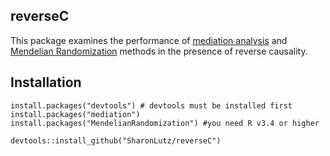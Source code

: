 ## reverseC
This package examines the performance of [mediation analysis](https://github.com/SharonLutz/reverseC/blob/master/READMEma.md) and [Mendelian Randomization](https://github.com/SharonLutz/reverseC/blob/master/READMEmr.md) methods in the presence of reverse causality.

## Installation
```
install.packages("devtools") # devtools must be installed first
install.packages("mediation")
install.packages("MendelianRandomization") #you need R v3.4 or higher

devtools::install_github("SharonLutz/reverseC")
```

